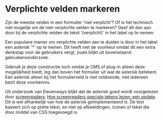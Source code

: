 <!-- @license CC0-1.0 -->

# Verplichte velden markeren

Zijn de meeste velden in een formulier 'niet verplicht'? Of is het technisch niet mogelijk om de niet-verplichte velden te markeren? Geef dit dan aan door bij de verplichte velden de tekst '(verplicht)' in het label op te nemen.

Een populaire manier om verplichte velden aan te duiden is door in het label een asterisk '\*' op te nemen. Dit heeft niet de voorkeur omdat dit een extra denkstap voor de gebruikers vergt, zoals blijkt uit bovenstaand gebruikersonderzoek.

Gebruik je deze constructie toch omdat je CMS of plug-in alleen deze mogelijkheid biedt, leg dan boven het formulier uit wat de asterisk betekent. Een asterisk alleen bij het formulierveld is niet voldoende, niet iedereen bezit deze voorkennis.

Uit onderzoek van Elevenways blijkt dat de asterisk goed wordt voorgelezen door [screenreaders](/woordenlijst/#screenreader): [Hoe screenreaders speciale tekens lezen: een update](https://elevenways.be/nl/artikels/hoe-screen-readers-speciale-tekens-lezen).
Dit is wel afhankelijk van hoe de asterisk geïmplementeerd is. De test baseert zich op platte tekst, en niet op afbeeldingen, iconen of tekst die door middel van CSS toegevoegd is.
